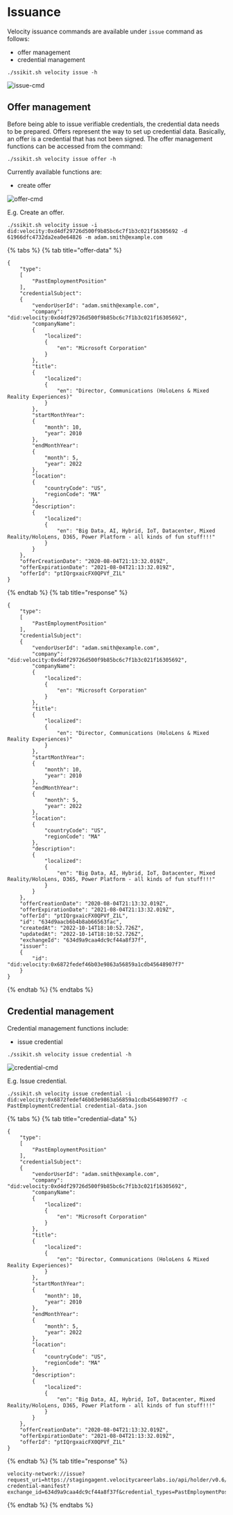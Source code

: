 # Issuance

Velocity issuance commands are available under `issue` command as follows:
* offer management
* credential management

```
./ssikit.sh velocity issue -h
```

![issue-cmd](./assets/issue-cmd.png)

## Offer management
Before being able to issue verifiable credentials, the credential data needs to be prepared. Offers represent the way to set up credential data. Basically, an offer is a credential that has not been signed. The offer management functions can be accessed from the command:
```
./ssikit.sh velocity issue offer -h
```

Currently available functions are:
* create offer

![offer-cmd](./assets/offer-cmd.png)

E.g. Create an offer.
```
./ssikit.sh velocity issue -i did:velocity:0xd4df29726d500f9b85bc6c7f1b3c021f16305692 -d 61966dfc4732da2ea0e64826 -m adam.smith@example.com
```

{% tabs %}
{% tab title="offer-data" %}
```
{
    "type":
    [
        "PastEmploymentPosition"
    ],
    "credentialSubject":
    {
        "vendorUserId": "adam.smith@example.com",
        "company": "did:velocity:0xd4df29726d500f9b85bc6c7f1b3c021f16305692",
        "companyName":
        {
            "localized":
            {
                "en": "Microsoft Corporation"
            }
        },
        "title":
        {
            "localized":
            {
                "en": "Director, Communications (HoloLens & Mixed Reality Experiences)"
            }
        },
        "startMonthYear":
        {
            "month": 10,
            "year": 2010
        },
        "endMonthYear":
        {
            "month": 5,
            "year": 2022
        },
        "location":
        {
            "countryCode": "US",
            "regionCode": "MA"
        },
        "description":
        {
            "localized":
            {
                "en": "Big Data, AI, Hybrid, IoT, Datacenter, Mixed Reality/HoloLens, D365, Power Platform - all kinds of fun stuff!!!"
            }
        }
    },
    "offerCreationDate": "2020-08-04T21:13:32.019Z",
    "offerExpirationDate": "2021-08-04T21:13:32.019Z",
    "offerId": "ptIQrgxaicFX0QPVf_Z1L"
}
```
{% endtab %}
{% tab title="response" %}
```
{
    "type":
    [
        "PastEmploymentPosition"
    ],
    "credentialSubject":
    {
        "vendorUserId": "adam.smith@example.com",
        "company": "did:velocity:0xd4df29726d500f9b85bc6c7f1b3c021f16305692",
        "companyName":
        {
            "localized":
            {
                "en": "Microsoft Corporation"
            }
        },
        "title":
        {
            "localized":
            {
                "en": "Director, Communications (HoloLens & Mixed Reality Experiences)"
            }
        },
        "startMonthYear":
        {
            "month": 10,
            "year": 2010
        },
        "endMonthYear":
        {
            "month": 5,
            "year": 2022
        },
        "location":
        {
            "countryCode": "US",
            "regionCode": "MA"
        },
        "description":
        {
            "localized":
            {
                "en": "Big Data, AI, Hybrid, IoT, Datacenter, Mixed Reality/HoloLens, D365, Power Platform - all kinds of fun stuff!!!"
            }
        }
    },
    "offerCreationDate": "2020-08-04T21:13:32.019Z",
    "offerExpirationDate": "2021-08-04T21:13:32.019Z",
    "offerId": "ptIQrgxaicFX0QPVf_Z1L",
    "id": "634d9aacb6b4b8ab66563fac",
    "createdAt": "2022-10-14T18:10:52.726Z",
    "updatedAt": "2022-10-14T18:10:52.726Z",
    "exchangeId": "634d9a9caa4dc9cf44a8f37f",
    "issuer":
    {
        "id": "did:velocity:0x6872fedef46b03e9863a56859a1cdb45648907f7"
    }
}
```
{% endtab %}
{% endtabs %}

## Credential management
Credential management functions include:
* issue credential

```
./ssikit.sh velocity issue credential -h
```

![credential-cmd](./assets/credential-cmd.png)

E.g. Issue credential.
```
./ssikit.sh velocity issue credential -i did:velocity:0x6872fedef46b03e9863a56859a1cdb45648907f7 -c PastEmploymentCredential credential-data.json
```

{% tabs %}
{% tab title="credential-data" %}
```
{
    "type":
    [
        "PastEmploymentPosition"
    ],
    "credentialSubject":
    {
        "vendorUserId": "adam.smith@example.com",
        "company": "did:velocity:0xd4df29726d500f9b85bc6c7f1b3c021f16305692",
        "companyName":
        {
            "localized":
            {
                "en": "Microsoft Corporation"
            }
        },
        "title":
        {
            "localized":
            {
                "en": "Director, Communications (HoloLens & Mixed Reality Experiences)"
            }
        },
        "startMonthYear":
        {
            "month": 10,
            "year": 2010
        },
        "endMonthYear":
        {
            "month": 5,
            "year": 2022
        },
        "location":
        {
            "countryCode": "US",
            "regionCode": "MA"
        },
        "description":
        {
            "localized":
            {
                "en": "Big Data, AI, Hybrid, IoT, Datacenter, Mixed Reality/HoloLens, D365, Power Platform - all kinds of fun stuff!!!"
            }
        }
    },
    "offerCreationDate": "2020-08-04T21:13:32.019Z",
    "offerExpirationDate": "2021-08-04T21:13:32.019Z",
    "offerId": "ptIQrgxaicFX0QPVf_Z1L"
}
```
{% endtab %}
{% tab title="response" %}
```
velocity-network://issue?request_uri=https://stagingagent.velocitycareerlabs.io/api/holder/v0.6/org/did:velocity:0x6872fedef46b03e9863a56859a1cdb45648907f7/issue/get-credential-manifest?exchange_id=634d9a9caa4dc9cf44a8f37f&credential_types=PastEmploymentPosition
```
{% endtab %}
{% endtabs %}